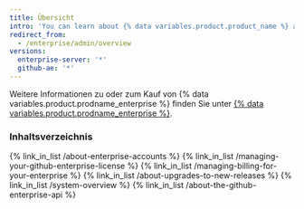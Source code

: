 ```yaml
---
title: Übersicht
intro: 'You can learn about {% data variables.product.product_name %} and manage{% if enterpriseServerVersions contains currentVersion %} accounts and access, licenses, and{% endif %} billing.'
redirect_from:
  - /enterprise/admin/overview
versions:
  enterprise-server: '*'
  github-ae: '*'
---
```


Weitere Informationen zu oder zum Kauf von {% data variables.product.prodname_enterprise %} finden Sie unter [{% data variables.product.prodname_enterprise %}](https://github.com/enterprise).

### Inhaltsverzeichnis

{% link_in_list /about-enterprise-accounts %}
{% link_in_list /managing-your-github-enterprise-license %}
{% link_in_list /managing-billing-for-your-enterprise %}
{% link_in_list /about-upgrades-to-new-releases %}
{% link_in_list /system-overview %}
{% link_in_list /about-the-github-enterprise-api %}
